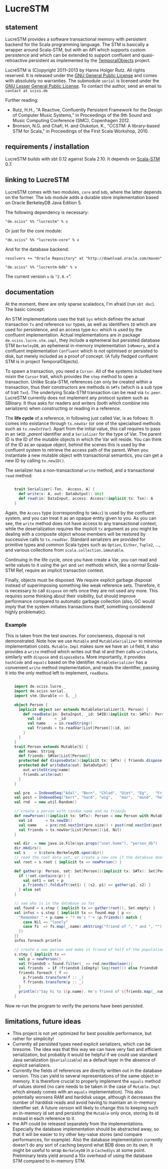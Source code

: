 # LucreSTM

## statement

LucreSTM provides a software transactional memory with persistent backend for the Scala programming language. The STM is basically a wrapper around Scala-STM, but with an API which supports custom persistence and which can be extended to support confluent and quasi-retroactive persistent as implemented by the [TemporalObjects](https://github.com/Sciss/TemporalObjects) project.

LucreSTM is (C)opyright 2011&ndash;2013 by Hanns Holger Rutz. All rights reserved. It is released under the [GNU General Public License](https://raw.github.com/Sciss/LucreSTM/master/licenses/LucreSTM-License.txt) and comes with absolutely no warranties. The submodule `serial` is licensed under the [GNU Lesser General Public License](https://raw.github.com/Sciss/LucreSTM/master/licenses/LucreSTM-Serial-License.txt). To contact the author, send an email to `contact at sciss.de`

Further reading:

 - Rutz, H.H., "A Reactive, Confluently Persistent Framework for the Design of Computer Music Systems," in Proceedings of the 9th Sound and Music Computing Conference (SMC), Copenhagen 2012.
 - Bronson, N.G. and Chafi, H. and Olukotun, K., "CCSTM: A library-based STM for Scala," in Proceedings of the First Scala Workshop, 2010.

## requirements / installation

LucreSTM builds with sbt 0.12 against Scala 2.10. It depends on [Scala-STM](http://nbronson.github.com/scala-stm/) 0.7.

## linking to LucreSTM

LucreSTM comes with two modules, `core` and `bdb`, where the latter depends on the former. The `bdb` module adds a durable store implementation based on Oracle BerkeleyDB Java Edition 5.

The following dependency is necessary:

    "de.sciss" %% "lucrestm" % v

Or just for the core module:

    "de.sciss" %% "lucrestm-core" % v

And for the database backend:

    resolvers += "Oracle Repository" at "http://download.oracle.com/maven"
    
    "de.sciss" %% "lucrestm-bdb" % v

The current version `v` is `"2.0.+`".

## documentation

At the moment, there are only sparse scaladocs, I'm afraid (run `sbt doc`). The basic concept:

An STM implementations uses the trait `Sys` which defines the actual transaction `Tx` and reference `Var` types, as well as identifiers `ID` which are used for persistence, and an access type `Acc` which is used by the confluent implementation. Actual implementations are in package `de.sciss.lucre.stm.impl`, they include a ephemeral but persisted database STM `BerkeleyDB`, an ephemeral in-memory implementation `InMemory`, and a confluent implementation `Confluent` which is not optimised or persisted to disk, but merely included as a proof of concept. (A fully fledged confluent STM is in project TemporalObjects).

To spawn a transaction, you need a `Cursor`. All of the systems included here mixin the `Cursor` trait, which provides the `step` method to open a transaction. Unlike Scala-STM, references can only be created within a transaction, thus their constructors are methods in `S#Tx` (which is a sub type of trait `Txn`). The underlying Scala-STM transaction can be read via `tx.peer`. LucreSTM currently does not implement any protocol system such as SBinary. It thus asks for readers and writers (both which combine into serializers) when constructing or reading in a reference.

The __life cycle__ of a reference, in following just called Var, is as follows: It comes into existance through `tx.newVar` (or one of the specialised methods such as `tx.newIntVar`). Apart from the initial value, this call requires to pass in an `S#ID` __parent_ identifier and a `Serializer` for the type of Var. The parent ID is the ID of the mutable objects in which the Var will reside. You can think of the ID as an opaque object, behind the scenes this is used by the confluent system to retrieve the access path of the parent. When you instantiate a new mutable object with transactional semantics, you can get a new ID by calling `tx.newID()`.

The serializer has a non-transactional `write` method, and a transactional `read` method:

```scala

    trait Serializer[-Txn, -Access, A] {
      def write(v: A, out: DataOutput): Unit
      def read(in: DataInput, access: Access)(implicit tx: Txn): A
    }
```

Again, the `Access` type (corresponding to `S#Acc`) is used by the confluent system, and you can treat it as an opaque entity given to you. As you can see, the `write` method does not have access to any transactional context, while the deserialization requires the implicit `tx` argument as you might be dealing with a composite object whose members will be restored by successive calls to `tx.readVar`. Standard serializers are provided for primitive types and common Scala types such as `Option`, `Either`, `Tuple2`, ..., and various collections from `scala.collection.immutable`.

Continuing in the life cycle, once you have create a Var, you can read and write values to it using the `get` and `set` methods which, like a normal Scala-STM Ref, require an implicit transaction context.

Finally, objects must be disposed. We require explicit garbage disposal instead of superimposing something like weak reference sets. Therefore, it is necessary to call `dispose` on refs once they are not used any more. This requires some thinking about their visibility, but should improve performance compared to automatic garbage collection (also, GC would imply that the system initiates transactions itself, something considered highly problematic).

### Example

This is taken from the test sources. For conciseness, disposal is not demonstrated. Note how we use `Mutable` and `MutableSerializer` to minimise implementation costs. `Mutable.Impl` makes sure we have an `id` field, it also provides a `write` method which writes out that id and then calls `writeData`, similarly with `dispose` and `disposeData`. More importantly, it provides `hashCode` and `equals` based on the identifier. `MutableSerializer` has a convenient `write` method implementation, and reads the identifier, passing it into the only method left to implement, `readData`.

```scala

    import de.sciss.lucre._
    import de.sciss.serial._
    import stm.{Durable => S, _}

    object Person {
      implicit object ser extends MutableSerializer[S, Person] {
        def readData(in: DataInput, _id: S#ID)(implicit tx: S#Tx): Person = new Person with Mutable.Impl[S] {
          val id      = _id
          val name    = in.readString()
          val friends = tx.readVar[List[Person]](id, in)
        }
      }
    }
    trait Person extends Mutable[S] {
      def name: String
      def friends: S#Var[List[Person]]
      protected def disposeData()(implicit tx: S#Tx) { friends.dispose() }
      protected def writeData(out: DataOutput) {
        out.writeString(name)
        friends.write(out)
      }
    }

    val pre  = IndexedSeq("Adal", "Bern", "Chlod", "Diet", "Eg",   "Fried")
    val post = IndexedSeq("bert", "hard", "wig",   "mar",  "mund", "helm" )
    val rnd  = new util.Random()

    // create a person with random name and no friends
    def newPerson()(implicit tx: S#Tx): Person = new Person with Mutable.Impl[S] {
      val id      = tx.newID()
      val name    = pre(rnd.nextInt(pre.size)) + post(rnd.nextInt(post.size))
      val friends = tx.newVar[List[Person]](id, Nil)
    }

    val dir  = new java.io.File(sys.props("user.home"), "person_db")
    dir.mkdirs()
    val s    = S(store.BerkeleyDB.open(dir))
    // read the root data set, or create a new one if the database does not exist
    val root = s.root { implicit tx => newPerson() }

    def gather(p: Person, set: Set[Person])(implicit tx: S#Tx): Set[Person] = {
      if (!set.contains(p)) {
        val set1 = set + p
        p.friends().foldLeft(set1) { (s2, p1) => gather(p1, s2) }
      } else set
    }

    // see who is in the database so far
    val found = s.step { implicit tx => gather(root(), Set.empty) }
    val infos = s.step { implicit tx => found.map { p =>
      "Remember " + p.name + "? He's " + (p.friends() match {
        case Nil => "lonely"
        case fs  => fs.map(_.name).mkString("friend of ", " and ", "")
      })
    }}
    infos foreach println

    // create a new person and make it friend of half of the population
    s.step { implicit tx =>
      val p = newPerson()
      val friends0 = found.filter(_ => rnd.nextBoolean())
      val friends  = if (friends0.isEmpty) Seq(root()) else friends0
      friends.foreach { f =>
        p.friends.transform(f :: _)
        f.friends.transform(p :: _)
      }
      println(s"Say hi to ${p.name}. He's friend of ${friends.map(_.name).mkString(" and ")}")
    }
```

Now re-run the program to verify the persons have been persisted.

## limitations, future ideas

 - This project is not yet optimized for best possible performance, but rather for simplicity!
 - Currently all persisted types need explicit serializers, which can be tiresome. The idea was that this way we can have very fast and efficient serialization, but probably it would be helpful if we could use standard Java serialization (`@serializable`) as a default layer in the absence of explicit serializers.
 - Currently the fields of references are directly written out in the database version. This can yield to several representations of the same object in memory. It is therefore crucial to properly implement the `equals` method of values stored (no care needs to be taken in the case of `Mutable.Impl` which already comes with an `equals` implementation). This also potentially worsens RAM and harddisk usage, although it decreases the number of harddisk reads and avoid having to maintain an in-memory identifier set. A future version will likely to change this to keeping such an in-memory id set and persisting the `Mutable` only once, storing its id instead in each reference to it.
 - the API could be released separately from the implementations. Especially the database implementation should be abstracted away, so that it will be easier to try other key-value stores (and compare performances, for example). Also the database implementation currently doesn't do any sort of caching beyond what BDB does on its own. It might be useful to wrap `BerkeleyDB` in a `CachedSys` at some point. Preliminary tests yield around a 10x overhead of using the database STM compared to in-memory STM.

